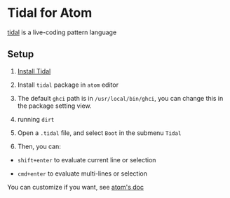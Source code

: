 # Tidal for Atom

[tidal](https://github.com/tidalcycles/Tidal) is a live-coding pattern language


## Setup

1. [Install Tidal](https://github.com/tidalcycles/Tidal/blob/master/doc/tidal.md#installation)

2. Install `tidal` package in `atom` editor

3. The default `ghci` path is in `/usr/local/bin/ghci`, you can change this in the package setting view.

4. running `dirt`

5. Open a `.tidal` file, and select `Boot` in the submenu `Tidal`

6. Then, you can:

  * `shift+enter` to evaluate current line or selection

  * `cmd+enter` to evaluate multi-lines or selection

  You can customize if you want, see [atom's doc](https://atom.io/docs/latest/customizing-atom#)
